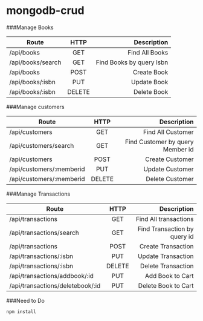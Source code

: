 # mongodb-crud

###Manage Books

| Route              | HTTP    | Description              |
| -------------------|:-------:|-------------------------:|
| /api/books         | GET     | Find All Books           |
| /api/books/search  | GET     | Find Books by query Isbn |
| /api/books         | POST    | Create Book              |
| /api/books/:isbn   | PUT     | Update Book              |
| /api/books/:isbn   | DELETE  | Delete Book              |

###Manage customers

| Route                  | HTTP    | Description                      |
| -----------------------|:-------:|---------------------------------:|
| /api/customers          | GET     | Find All Customer                |
| /api/customers/search   | GET     | Find Customer by query Member id |
| /api/customers          | POST    | Create Customer                  |
| /api/customers/:memberid| PUT     | Update Customer                  |
| /api/customers/:memberid| DELETE  | Delete Customer                  |

###Manage Transactions

| Route                           | HTTP    | Description                    |
| --------------------------------|:-------:|-------------------------------:|
| /api/transactions               | GET     | Find All transactions          |
| /api/transactions/search        | GET     | Find Transaction by query id   |
| /api/transactions               | POST    | Create Transaction             |
| /api/transactions/:isbn         | PUT     | Update Transaction             |
| /api/transactions/:isbn         | DELETE  | Delete Transaction             |
| /api/transactions/addbook/:id   | PUT     | Add Book to Cart               |
| /api/transactions/deletebook/:id| PUT     | Delete Book to Cart            |

###Need to Do

```
npm install

```
